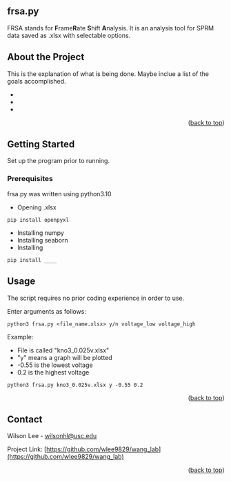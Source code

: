<div id="top"></div>

<!-- PROJECT NAME -->
## frsa.py
FRSA stands for **F**rame**R**ate **S**hift **A**nalysis. It is an analysis tool for SPRM data saved as .xlsx with selectable options.

<!-- ABOUT THE PROJECT -->
## About the Project

This is the explanation of what is being done.
Maybe inclue a list of the goals accomplished.

*
*
*
<p align="right">(<a href="#top">back to top</a>)</p>

<!-- GETTING STARTED -->
## Getting Started
Set up the program prior to running.

### Prerequisites

frsa.py was written using python3.10
* Opening .xlsx
```
pip install openpyxl
```
* Installing numpy
* Installing seaborn
* Installing
```
pip install ____
```

<!-- USAGE EXAMPLES -->
## Usage

The script requires no prior coding experience in order to use. 

Enter arguments as follows:
```
python3 frsa.py <file_name.xlsx> y/n voltage_low voltage_high
```
Example:
* File is called "kno3_0.025v.xlsx"
* "y" means a graph will be plotted
* -0.55 is the lowest voltage
* 0.2 is the highest voltage
```
python3 frsa.py kno3_0.025v.xlsx y -0.55 0.2
```
<p align="right">(<a href="#top">back to top</a>)</p>


<!-- CONTACT -->
## Contact

Wilson Lee - wilsonhl@usc.edu

Project Link: [https://github.com/wlee9829/wang_lab](https://github.com/wlee9829/wang_lab)
<p align="right">(<a href="#top">back to top</a>)</p>
